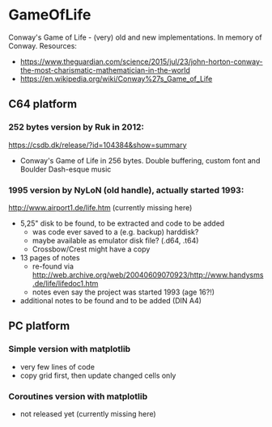# GameOfLife
Conway's Game of Life - (very) old and new implementations. In memory of Conway. Resources:
- https://www.theguardian.com/science/2015/jul/23/john-horton-conway-the-most-charismatic-mathematician-in-the-world
- https://en.wikipedia.org/wiki/Conway%27s_Game_of_Life

## C64 platform

### 252 bytes version by Ruk in 2012:
https://csdb.dk/release/?id=104384&show=summary
- Conway's Game of Life in 256 bytes. Double buffering, custom font and Boulder Dash-esque music

### 1995 version by NyLoN (old handle), actually started 1993:
http://www.airport1.de/life.htm (currently missing here)
- 5,25" disk to be found, to be extracted and code to be added
    - was code ever saved to a (e.g. backup) harddisk?
    - maybe available as emulator disk file? (.d64, .t64)
    - Crossbow/Crest might have a copy
- 13 pages of notes 
    - re-found via http://web.archive.org/web/20040609070923/http://www.handysms.de/life/lifedoc1.htm
    - notes even say the project was started 1993 (age 16?!)
- additional notes to be found and to be added (DIN A4)

## PC platform

### Simple version with matplotlib
- very few lines of code
- copy grid first, then update changed cells only

### Coroutines version with matplotlib
- not released yet (currently missing here)